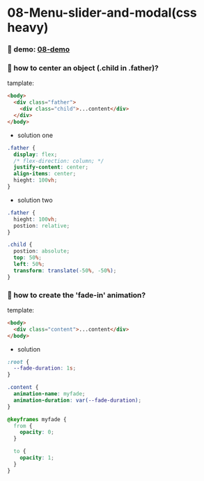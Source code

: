 # 08-Menu-slider-and-modal(css heavy)

### :eyes: demo: [08-demo](https://sincerity628.github.io/back-to-simple/08-menu-slider-and-modal/index.html)

### :thinking: how to center an object (.child in .father)?

tamplate:
```html
<body>
  <div class="father">
    <div class="child">...content</div>
  </div>
</body>
```

- solution one
```css
.father {
  display: flex;
  /* flex-direction: column; */
  justify-content: center;
  align-items: center;
  hieght: 100vh;
}
```

- solution two
```css
.father {
  hieght: 100vh;
  postion: relative;
}

.child {
  postion: absolute;
  top: 50%;
  left: 50%;
  transform: translate(-50%, -50%);
}
```

### :thinking: how to create the 'fade-in' animation?

template:
```html
<body>
  <div class="content">...content</div>
</body>
```

- solution
```css
:root {
  --fade-duration: 1s;
}

.content {
  animation-name: myfade;
  animation-duration: var(--fade-duration);
}

@keyframes myfade {
  from {
    opacity: 0;
  }

  to {
    opacity: 1;
  }
}
```

